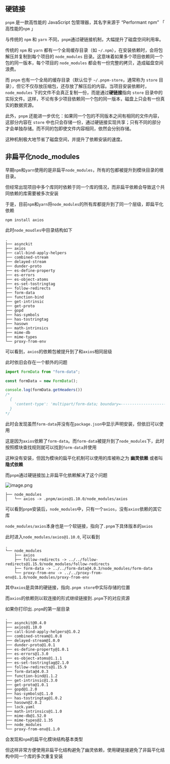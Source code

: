 ## 硬链接

`pnpm` 是一款高性能的 JavaScript 包管理器，其名字来源于 “Performant npm” 「 高性能的`npm` 」

与传统的 `npm` 和 `yarn` 不同，`pnpm`通过硬链接机制，大幅提升了磁盘空间利用率。



传统的 `npm` 和 `yarn` 都有一个全局缓存目录（如 `~/.npm`），在安装依赖时，会将包解压并复制到每个项目的 `node_modules` 目录。这意味着如果多个项目依赖同一个包的同一版本，每个项目的 `node_modules` 都会有一份完整的拷贝，造成磁盘空间浪费。



而 `pnpm` 也有一个全局的缓存目录（默认位于 `~/.pnpm-store`，通常称为 `store` 目录），但它不仅存放压缩包，还存放了解压后的内容。当项目安装依赖时，`node_modules` 下的文件不会真正复制一份，而是通过**硬链接**指向 `store` 目录中的实际文件。这样，不论有多少项目依赖同一个包的同一版本，磁盘上只会有一份真实的数据资源。

此外，`pnpm` 还能进一步优化：如果同一个包的不同版本之间有相同的文件内容，这部分内容在 `store` 中也只会存储一份，通过硬链接实现共享；只有不同的部分才会单独存储。而不同的包即使文件内容相同，依然会分别存储。

这种机制极大地节省了磁盘空间，并提升了依赖安装的速度。





## 非扁平化node_modules

早期`npm`和`yarn`使用的是非扁平`node_modules`，所有的包都被提升到模块目录的根目录。

但经常出现项目中多个库同时依赖于同一个库的情况，而非扁平依赖会导致这个共同依赖的库需要被多次安装

于是，目前`npm`和`yarn`将`node_modules`的所有库都提升到了同一个层级，即扁平化依赖

```shell
npm install axios
```

此时`node_moudles`中目录结构如下

```shell
.
├── asynckit
├── axios
├── call-bind-apply-helpers
├── combined-stream
├── delayed-stream
├── dunder-proto
├── es-define-property
├── es-errors
├── es-object-atoms
├── es-set-tostringtag
├── follow-redirects
├── form-data
├── function-bind
├── get-intrinsic
├── get-proto
├── gopd
├── has-symbols
├── has-tostringtag
├── hasown
├── math-intrinsics
├── mime-db
├── mime-types
└── proxy-from-env
```

可以看到，`axios`的依赖包被提升到了和`axios`相同层级

此时依旧会存在一个额外的问题

```js
import FormData from "form-data";

const formData = new FormData();

console.log(formData.getHeaders())
/*
  {
    'content-type': 'multipart/form-data; boundary=--------------------------384095632135317811642477'
  }
*/
```

此时会发现虽然`form-data`并没有在`package.json`中显示声明安装，但依旧可以使用

这是因为`axios`依赖了`form-data`。而`form-data`被提升到了`node_modules`下，此时按照模块查找规则就可以找到`form-data`并使用

这种没有安装，但因为模块的扁平化机制可以使用的库被称之为 **幽灵依赖** 或者叫 **隐式依赖**



而`pnpm`通过硬链接加上非扁平化依赖解决了这个问题

![image.png](https://s2.loli.net/2025/07/08/MTxNhVdcXPQk1wr.png) 

```shell
├── node_modules
│   └── axios -> .pnpm/axios@1.10.0/node_modules/axios
```

可以看到`pnpm`安装后，`node_modules`中，只有一个`axios`，没有`axios`依赖的其它库

`node_modules/axios`本身也是一个软链接，指向了`.pnpm`下具体版本的`axios`

此时进入`node_modules/axios@1.10.0`, 可以看到

```shell
.
└── node_modules
    ├── axios
    ├── follow-redirects -> ../../follow-redirects@1.15.9/node_modules/follow-redirects
    ├── form-data -> ../../form-data@4.0.3/node_modules/form-data
    └── proxy-from-env -> ../../proxy-from-env@1.1.0/node_modules/proxy-from-env
```

其中`axios`是具体的硬链接，指向`.pnpm store`中实际存储的位置

而`axios`的依赖则以软连接的形式继续链接到`.pnpm`下的对应资源



如果你打印出`.pnpm`的第一层目录

```shell
.
├── asynckit@0.4.0
├── axios@1.10.0
├── call-bind-apply-helpers@1.0.2
├── combined-stream@1.0.8
├── delayed-stream@1.0.0
├── dunder-proto@1.0.1
├── es-define-property@1.0.1
├── es-errors@1.3.0
├── es-object-atoms@1.1.1
├── es-set-tostringtag@2.1.0
├── follow-redirects@1.15.9
├── form-data@4.0.3
├── function-bind@1.1.2
├── get-intrinsic@1.3.0
├── get-proto@1.0.1
├── gopd@1.2.0
├── has-symbols@1.1.0
├── has-tostringtag@1.0.2
├── hasown@2.0.2
├── lock.yaml
├── math-intrinsics@1.1.0
├── mime-db@1.52.0
├── mime-types@2.1.35
├── node_modules
└── proxy-from-env@1.1.0
```

会发现和`npm`的扁平化模块结构基本类型

但这样非常方便使用非扁平化结构避免了幽灵依赖，使用硬链接避免了非扁平化结构中同一个库的多次重复安装
